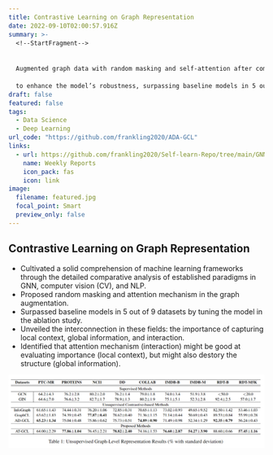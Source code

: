 ```yaml
---
title: Contrastive Learning on Graph Representation
date: 2022-09-10T02:00:57.916Z
summary: >-
  <!--StartFragment-->


  Augmented graph data with random masking and self-attention after comparative analyses\

  to enhance the model’s robustness, surpassing baseline models in 5 out of 9 datasets.
draft: false
featured: false
tags:
  - Data Science
  - Deep Learning
url_code: "https://github.com/frankling2020/ADA-GCL"
links:
  - url: https://github.com/frankling2020/Self-learn-Repo/tree/main/GNN_PRP
    name: Weekly Reports
    icon_pack: fas
    icon: link
image:
  filename: featured.jpg
  focal_point: Smart
  preview_only: false
---
```

## Contrastive Learning on Graph Representation

- Cultivated a solid comprehension of machine learning frameworks through the detailed comparative analysis of established paradigms in GNN, computer vision (CV), and NLP.
- Proposed random masking and attention mechanism in the graph augmentation.
- Surpassed baseline models in 5 out of 9 datasets by tuning the model in the ablation study.
- Unveiled the interconnection in these fields: the importance of capturing local context, global information, and interaction.
- Identified that attention mechanism (interaction) might be good at evaluating importance (local context), but might also destory the structure (global information).

![img](research.png)